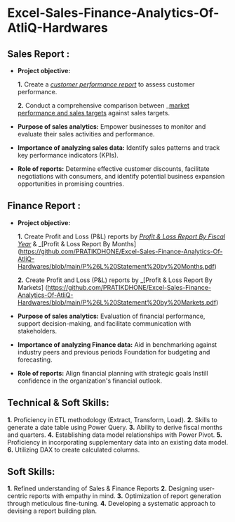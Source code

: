 # Excel-Sales-Finance-Analytics-Of-AtliQ-Hardwares

## Sales Report :


- **Project objective:** 

    **1.** Create a _[customer performance report](https://github.com/PRATIKDHONE/Excel-Sales-Finance-Analytics-Of-AtliQ-Hardwares/blob/main/Customer%20Performance%20Report.pdf)_ to assess customer performance. 

    **2.** Conduct a comprehensive comparison between _[market performance and sales targets](https://github.com/PRATIKDHONE/Excel-Sales-Finance-Analytics-Of-AtliQ-Hardwares/blob/main/Market%20Performance%20vs%20Target%20Report.pdf) against sales targets.

- **Purpose of sales analytics:** Empower businesses to monitor and evaluate their sales activities and performance.

- **Importance of analyzing sales data:** Identify sales patterns and track key performance indicators (KPIs).

- **Role of reports:** Determine effective customer discounts, facilitate negotiations with consumers, and identify potential business expansion opportunities in promising countries.


## Finance Report :

- **Project objective:** 

    **1.** Create Profit and Loss (P&L) reports by _[Profit & Loss Report By Fiscal Year](https://github.com/PRATIKDHONE/Excel-Sales-Finance-Analytics-Of-AtliQ-Hardwares/blob/main/P%26L%20Statement%20by%20Fiscal%20Year.pdf)_ & _[Profit & Loss Report By Months] (https://github.com/PRATIKDHONE/Excel-Sales-Finance-Analytics-Of-AtliQ-Hardwares/blob/main/P%26L%20Statement%20by%20Months.pdf)

   **2.** Create Profit and Loss (P&L) reports by _[Profit & Loss Report By Markets] (https://github.com/PRATIKDHONE/Excel-Sales-Finance-Analytics-Of-AtliQ-Hardwares/blob/main/P%26L%20Statement%20by%20Markets.pdf)

- **Purpose of sales analytics:** Evaluation of financial performance, support decision-making, and facilitate communication with stakeholders.

- **Importance of analyzing Finance data:** Aid in benchmarking against industry peers and previous periods Foundation for budgeting and forecasting.

- **Role of reports:** Align financial planning with strategic goals Instill confidence in the organization's financial outlook.


## Technical & Soft Skills:
 **1.**	Proficiency in ETL methodology (Extract, Transform, Load).
 **2.**	Skills to generate a date table using Power Query.
 **3.**	Ability to derive fiscal months and quarters.
 **4.**	Establishing data model relationships with Power Pivot.
 **5.**	Proficiency in incorporating supplementary data into an existing data model.
 **6.**	Utilizing DAX to create calculated columns.

## Soft Skills:
 **1.**	Refined understanding of Sales & Finance Reports
 **2.**	Designing user-centric reports with empathy in mind.
 **3.**	Optimization of report generation through meticulous fine-tuning.
 **4.**	Developing a systematic approach to devising a report building plan.
